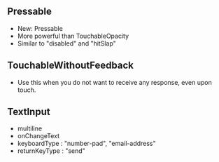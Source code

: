 ## Pressable

- New: Pressable
- More powerful than TouchableOpacity
- Similar to "disabled" and "hitSlap"

## TouchableWithoutFeedback

- Use this when you do not want to receive any response, even upon touch.

## TextInput

- multiline
- onChangeText
- keyboardType : "number-pad", "email-address"
- returnKeyType : "send"
